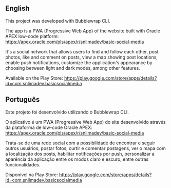 <h2>English</h2>

This project was developed with Bubblewrap CLI.

The app is a PWA (Progressive Web App) of the website built with Oracle APEX low-code platform: https://apex.oracle.com/pls/apex/r/snlimadev/basic-social-media

It's a social network that allows users to find and follow each other, post photos, like and comment on posts, view a map showing post locations, enable push notifications, customize the application's appearance by choosing between light and dark modes, among other features.

Available on the Play Store: https://play.google.com/store/apps/details?id=com.snlimadev.basicsocialmedia

<h2>Português</h2>

Este projeto foi desenvolvido utilizando o Bubblewrap CLI.

O aplicativo é um PWA (Progressive Web App) do site desenvolvido através da plataforma de low-code Oracle APEX: https://apex.oracle.com/pls/apex/r/snlimadev/basic-social-media

Trata-se de uma rede social com a possibilidade de encontrar e seguir outros usuários, postar fotos, curtir e comentar postagens, ver o mapa com a localização dos posts, habilitar notificações por push, personalizar a aparência da aplicação entre os modos claro e escuro, entre outras funcionalidades.

Disponível na Play Store: https://play.google.com/store/apps/details?id=com.snlimadev.basicsocialmedia
